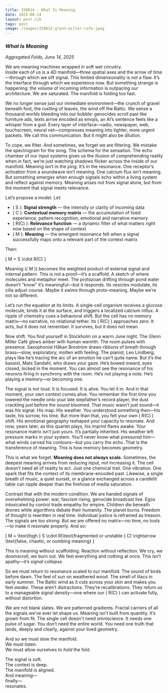 ```yaml
---
title: 250614 - What Is Meaning
date: 2025-06-14
layout: post.njk
tags: post
image: /images/250612-glenn-miller-cafe.jpeg
---
```


### *What Is Meaning*  
*Aggregated Folds, June 14, 2025*

We are meaning machines wrapped in soft wet circuitry.  
Inside each of us is a 4D manifold—three spatial axes and the arrow of time—through which we sift signal. This limited dimensionality is not a flaw. It’s the interface through which we experience now. But something strange is happening: the volume of incoming information is outpacing our architecture. We are saturated. The manifold is folding too fast.

We no longer sense just our immediate environment—the crunch of gravel beneath foot, the rustling of leaves, the wind off the Baltic. We sense a thousand worlds bleeding into our bubble: genocides scroll past like furniture ads, texts arrive encoded as emojis, an AI’s sentence feels like a whisper from a god. Every layer of interface—radio, newspaper, web, touchscreen, neural net—compresses meaning into tighter, more urgent packets. We call this communication. But it might also be dilution.

To cope, we filter. And sometimes, we forget we are filtering. We mistake the spectrogram for the song. The schema for the sensation. The echo chamber of our input systems gives us the illusion of comprehending reality when in fact, we’re just watching shadows flicker across the inside of our manifold. Meaning isn’t in the ping. It’s in the resonance. One receptor’s activation from a soundwave isn’t meaning. One calcium flux isn’t meaning. But something emerges when enough signals echo within a living system and reflect against memory. Meaning arises not from signal alone, but from the moment that signal meets relevance.

Let’s propose a model. Let:

- \( S \): **Signal strength** — the intensity or clarity of incoming data  
- \( C \): **Contextual memory matrix** — the accumulation of lived experience, pattern recognition, emotional and narrative memory  
- \( R(C) \): **Relevance function** — a dynamic filter of what matters *right now* based on the shape of context  
- \( M \): **Meaning** — the emergent resonance felt when a signal successfully maps onto a relevant part of the context matrix

Then:

\[
M = S \cdot R(C)
\]

Meaning (\( M \)) becomes the weighted product of external signal and internal pattern. This is not a proof—it’s a scaffold. A sketch of where molecules and metaphor meet. The protozoan drifting through pond water doesn’t “know” it’s meaningful—but it responds. Its vesicles modulate, its cilia adjust course. Maybe it swims through proto-meaning. Maybe we’re not so different.

Let’s run the equation at its limits. A single-cell organism receives a glucose molecule, binds it at the surface, and triggers a localized calcium influx. A ripple of chemistry cues a behavioral shift. But the cell has no memory matrix—no narrative, no relational tether. Its \( R(C) \) approaches zero. It acts, but it does not remember. It survives, but it does not mean.

Now shift. You find yourself in Stockholm on a warm June night. The Glenn Miller Café glows amber with human warmth. The room pulses with presence. Saxophonist Håkan Broström draws ribbons of breath through brass—slow, exploratory, molten with feeling. The pianist, Leo Lindberg, plays like he’s tracing the arc of an emotion he can’t quite name. But it’s the bassist, Mats Sandahl, who draws your gaze. He’s bowed inward, eyes closed, locked in the moment. You can almost see the resonance of his neurons firing in synchrony with the room. He’s not playing a note. He’s playing a memory—or becoming one.

The signal is not loud. It is focused. It is alive. You let it in. And in that moment, your own context comes alive. You remember the first time you lowered the needle onto your late stepfather’s record player, the dust crackling just before the sound bloomed. That music wasn’t just sound—it was *his* signal. His map. His weather. You understood something then—his taste, his sorrow, his time. But more than that, you felt your own \( R(C) \) shift. His emotional geography reshaped your capacity to resonate. And now, years later, as this quartet plays, his imprint flares awake. Your resonance matrix isn’t just yours. It’s partially inherited. His weather left pressure marks in your system. You’ll never know what pressured *him*—what winds carved his contours—but you carry the echo. That is the transference of meaning. This is how memory becomes geometry.

This is what we forget. **Meaning does not always scale.** Sometimes, the deepest meaning arrives from reducing input, not increasing it. The cell doesn’t need all of reality to act. Just one chemical trail. One vibration. One spark that fits the context of its membrane-encoded past. Likewise, a single breath of music, a quiet sunset, or a glance exchanged across a candlelit table can ripple deeper than the firehose of media saturation.

Contrast that with the modern condition. We are handed signals of overwhelming power: war, fascism rising, genocide broadcast live. Egos intoxicated by control trade empathy for empire. Children die beneath drones while algorithms debate their humanity. The planet burns. Freedom of thought is rewritten in real time. Individual justice is reframed as treason. The signals are *too strong*. But we are offered no matrix—no time, no tools—to make it resonate properly. And so:

\[
M = \text{high } S \cdot R(\text{fragmented or unstable } C) \rightarrow \text{false, chaotic, or numbing meaning}
\]

This is meaning without scaffolding. Reaction without reflection. We cry, we doomscroll, we burn out. We feel everything and nothing at once. This isn’t apathy—it’s *signal collapse*.

So we must return to resonance scaled to our manifold. The sound of birds before dawn. The feel of sun on weathered wood. The smell of lilacs in early summer. The Baltic wind as it cuts across your skin and makes you feel *awake*. These aren’t distractions. They’re recalibrations. They return us to a manageable signal density—one where our \( R(C) \) can activate fully, without distortion.

We are not blank slates. We are patterned gradients. Fractal carriers of all the signals we’ve ever let shape us. Meaning isn’t built from quantity. It’s grown from fit. The single cell doesn't need omniscience. It needs one pulse of sugar. You don’t need the entire world. You need one truth that lands, deeply and clearly, against your lived geometry.

And so we must slow the manifold.  
We must listen.  
We must allow ourselves to *hold* the fold.

The signal is soft.  
The context is deep.  
The manifold is aligned.  
And meaning—  
finally—  
resonates.
